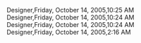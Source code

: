 ﻿Designer,Friday, October 14, 2005,10:25 AM  Designer,Friday, October 14, 2005,10:24 AM  Designer,Friday, October 14, 2005,10:24 AM  Designer,Friday, October 14, 2005,2:16 AM